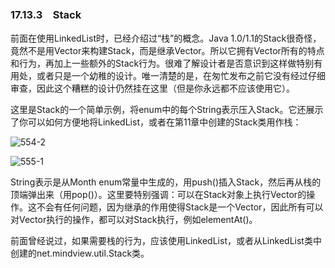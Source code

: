 ### 17.13.3　Stack

前面在使用LinkedList时，已经介绍过“栈”的概念。Java 1.0/1.1的Stack很奇怪，竟然不是用Vector来构建Stack，而是继承Vector。所以它拥有Vector所有的特点和行为，再加上一些额外的Stack行为。很难了解设计者是否意识到这样做特别有用处，或者只是一个幼稚的设计。唯一清楚的是，在匆忙发布之前它没有经过仔细审查，因此这个糟糕的设计仍然挂在这里（但是你永远都不应该使用它）。

这里是Stack的一个简单示例，将enum中的每个String表示压入Stack。它还展示了你可以如何方便地将LinkedList，或者在第11章中创建的Stack类用作栈：

![554-2](../Images/image03459.jpeg)

![555-1](../Images/image03460.jpeg)

String表示是从Month enum常量中生成的，用push()插入Stack，然后再从栈的顶端弹出来（用pop()）。这里要特别强调：可以在Stack对象上执行Vector的操作。这不会有任何问题，因为继承的作用使得Stack是一个Vector，因此所有可以对Vector执行的操作，都可以对Stack执行，例如elementAt()。

前面曾经说过，如果需要栈的行为，应该使用LinkedList，或者从LinkedList类中创建的net.mindview.util.Stack类。